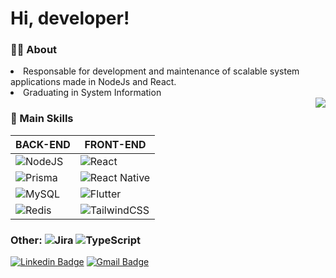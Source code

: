 
  <h1 align="start"> Hi, developer!


### ✍🏼 About
<li>Responsable for development and maintenance of scalable system applications made in NodeJs and React.</li>
  <li>Graduating in System Information</li>

<img align="right" src="https://i.pinimg.com/originals/ca/f7/95/caf7956e99ae518a2c70ec8d7d110089.gif"/>

### 🚀 Main Skills 


|BACK-END| FRONT-END  | 
|---------------------------------------------------------------|---|
|![NodeJS](https://img.shields.io/badge/node.js-6DA55F?style=for-the-badge&logo=node.js&logoColor=white)| ![React](https://img.shields.io/badge/react-%2320232a.svg?style=for-the-badge&logo=react&logoColor=%2361DAFB) |
|![Prisma](https://img.shields.io/badge/Prisma-3982CE?style=for-the-badge&logo=Prisma&logoColor=white)|![React Native](https://img.shields.io/badge/react_native-%2320232a.svg?style=for-the-badge&logo=react&logoColor=%2361DAFB)  |
|![MySQL](https://img.shields.io/badge/mysql-%2300f.svg?style=for-the-badge&logo=mysql&logoColor=white)|![Flutter](https://img.shields.io/badge/Flutter-%2302569B.svg?style=for-the-badge&logo=Flutter&logoColor=white) |
|![Redis](https://img.shields.io/badge/redis-%23DD0031.svg?style=for-the-badge&logo=redis&logoColor=white)|![TailwindCSS](https://img.shields.io/badge/tailwindcss-%2338B2AC.svg?style=for-the-badge&logo=tailwind-css&logoColor=white)|
 
### Other: ![Jira](https://img.shields.io/badge/jira-%230A0FFF.svg?style=for-the-badge&logo=jira&logoColor=white)  ![TypeScript](https://img.shields.io/badge/typescript-%23007ACC.svg?style=for-the-badge&logo=typescript&logoColor=white)


[![Linkedin Badge](https://img.shields.io/badge/-Lucas%20Granjense-%23363636?style=flatsquare&logo=Linkedin&logoColor=white&link=https://www.linkedin.com/in/lucas-granjense-5869811b8/)](https://www.linkedin.com/in/lucas-granjense-5869811b8/) [![Gmail Badge](https://img.shields.io/badge/-23.lucasdoliveira@gmail.com-%23363636?style=flat-square&logo=Gmail&logoColor=white&link=mailto:lorison.gilles@gmail.com)](mailto:https://img.shields.io/badge/-23.lucasdoliveira@gmail.com-c14438?style=flat-square&logo=Gmail&logoColor=white&link=mailto:lorison.gilles@gmail.com)

